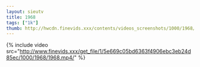 ```yaml
--- 
layout: sieutv
title: 1968
tags: ["1k"]
thumb: http://hwcdn.finevids.xxx/contents/videos_screenshots/1000/1968/preview.mp4.jpg
---
```

{% include video src="http://www.finevids.xxx/get_file/1/5e669c05bd6363f4906ebc3eb24d85ec/1000/1968/1968.mp4/" %} 

